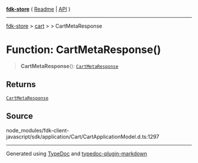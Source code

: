[**fdk-store**](../../../README.md) ( [Readme](../../../README.md) \| [API](../../../API.md) )

---

[fdk-store](../../../API.md) > [cart](../../README.md) > [<internal>](../README.md) > CartMetaResponse

# Function: CartMetaResponse()

> **CartMetaResponse**(): [`CartMetaResponse`](../type-aliases/type-alias.CartMetaResponse.md)

## Returns

[`CartMetaResponse`](../type-aliases/type-alias.CartMetaResponse.md)

## Source

node_modules/fdk-client-javascript/sdk/application/Cart/CartApplicationModel.d.ts:1297

---

Generated using [TypeDoc](https://typedoc.org/) and [typedoc-plugin-markdown](https://www.npmjs.com/package/typedoc-plugin-markdown)
